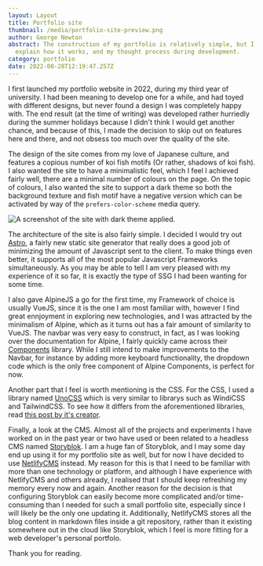 ```yaml
---
layout: Layout
title: Portfolio site
thumbnail: /media/portfolio-site-preview.png
author: George Newton
abstract: The construction of my portfolio is relatively simple, but I want to
  explain how it works, and my thought process during development.
category: portfolio
date: 2022-08-28T12:19:47.257Z
---
```

I first launched my portfolio website in 2022, during my third year of university. I had been meaning to develop one for a while, and had toyed with different designs, but never found a design I was completely happy with. The end result (at the time of writing) was developed rather hurriedly during the summer holidays because I didn't think I would get another chance, and because of this, I made the decision to skip out on features here and there, and not obsess too much over the quality of the site.

The design of the site comes from my love of Japanese culture, and features a copious number of koi fish motifs (Or rather, shadows of koi fish). I also wanted the site to have a minimalistic feel, which I feel I achieved fairly well, there are a minimal number of colours on the page. On the topic of colours, I also wanted the site to support a dark theme so both the background texture and fish motif have a negative version which can be activated by way of the `prefers-color-scheme` media query. 

![A screenshot of the site with dark theme applied.](/media/portfolio-site-preview-dark.png)

The architecture of the site is also fairly simple. I decided I would try out [Astro](https://astro.build), a fairly new static site generator that really does a good job of minimizing the amount of Javascript sent to the client. To make things even better, it supports all of the most popular Javascript Frameworks simultaneously. As you may be able to tell I am very pleased with my experience of it so far, it is exactly the type of SSG I had been wanting for some time.

I also gave AlpineJS a go for the first time, my Framework of choice is usually VueJS, since it is the one I am most familiar with, however I find great ennjoyment in exploring new technologies, and I was attracted by the minimalism of Alpine, which as it turns out has a fair amount of similarity to VueJS. The navbar was very easy to construct, in fact, as I was looking over the documentation for Alpine, I fairly quickly came across their [Components](https://alpinejs.dev/components) library. While I still intend to make improvements to the Navbar, for instance by adding more keyboard functionality, the dropdown code which is the only free component of Alpine Components, is perfect for now.

Another part that I feel is worth mentioning is the CSS. For the CSS, I used a library named [UnoCSS](https://github.com/unocss/unocss) which is very similar to librarys such as WindiCSS and TailwindCSS. To see how it differs from the aforementioned libraries, read [this post by it's creator](https://antfu.me/posts/reimagine-atomic-css).

Finally, a look at the CMS. Almost all of the projects and experiments I have worked on in the past year or two have used or been related to a headless CMS named [Storyblok](https://storyblok.com). I am a huge fan of Storyblok, and I may some day end up using it for my portfolio site as well, but for now I have decided to use [NetlifyCMS](https://www.netlifycms.org) instead. My reason for this is that I need to be familiar with more than one technology or platform, and although I have experience with NetlifyCMS and others already, I realised that I should keep refreshing my memory every now and again. Another reason for the decision is that configuring Storyblok can easily become more complicated and/or time-consuming than I needed for such a small portfolio site, especially since I will likely be the only one updating it. Additionally, NetlifyCMS stores all the blog content in markdown files inside a git repository, rather than it existing somewhere out in the cloud like Storyblok, which I feel is more fitting for a web developer's personal portfolo.

Thank you for reading.